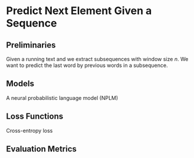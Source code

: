 # Predict Next Element Given a Sequence

## Preliminaries

Given a running text and we extract subsequences with window size $n$. We want to predict the last word by previous words in a subsequence.

## Models

A neural probabilistic language model (NPLM)

## Loss Functions

Cross-entropy loss

## Evaluation Metrics
